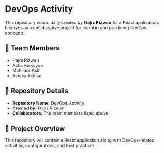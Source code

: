 # DevOps Activity

This repository was initially created by **Hajra Rizwan** for a React application.  
It serves as a collaborative project for learning and practicing DevOps concepts.

## 👥 Team Members
- Hajra Rizwan  
- Azka Humayon  
- Mahnoor Asif  
- Aleeha Akhlaq  

## 📌 Repository Details
- **Repository Name:** DevOps_Activity  
- **Created by:** Hajra Rizwan  
- **Collaborators:** The team members listed above  

## 🚀 Project Overview
This repository will contain a React application along with DevOps-related activities, configurations, and best practices.
